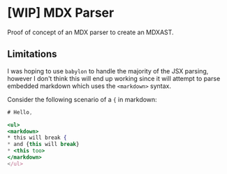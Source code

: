 # [WIP] MDX Parser

Proof of concept of an MDX parser to create an MDXAST.

## Limitations

I was hoping to use `babylon` to handle the majority of the JSX parsing, however I don't think this will end up working since it will attempt to parse embedded markdown which uses the `<markdown>` syntax.

Consider the following scenario of a `{` in markdown:

```jsx
# Hello,

<ul>
<markdown>
* this will break {
* and {this will break}
* <this too>
</markdown>
</ul>
```

